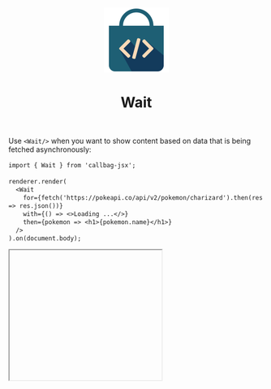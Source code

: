 <div align="center">
  <img src="/docs/assets/callbag-jsx.svg" width="128px"/>
  <h1>Wait</h1>
</div>

<br>

Use `<Wait/>` when you want to show content based on data that is being fetched asynchronously:


```tsx
import { Wait } from 'callbag-jsx';

renderer.render(
  <Wait
    for={fetch('https://pokeapi.co/api/v2/pokemon/charizard').then(res => res.json())}
    with={() => <>Loading ...</>}
    then={pokemon => <h1>{pokemon.name}</h1>}
  />
).on(document.body);
```

<iframe height="256" deferred-src="https://callbag-jsx-demo-wait.stackblitz.io/" />

> :Buttons
> > :Button label=Playground, url=https://stackblitz.com/edit/callbag-jsx-demo-wait

<br>

👉 _with_ property is optional, and will be displayed while fetching data. \
👉 _for_ property is usually a promise. \
👉 _for_ property can also be a [callbag](/reactivity/callbags), in which case it will wait
for its next emission.


<br>

---

<br>

## Concurrent Rendering

By default, `<Wait/>` waits for the data to be fetched and then invokes given `then()` function.
This means that by default, DOM elements are created after the data is fully fetched.

The process can be sped up by using `<Wait/>` in concurrent mode. In this mode `then()` function
is invoked right away with a state instead of plain value which will resolve to data when data is fetched.
DOM elements returned will be kept in memory until data is loaded. This allows you to create
necessary DOM elements while data is being loaded and then updating them accordingly:

```tsx
renderer.render(
  <Wait concurrently
    for={fetch('https://pokeapi.co/api/v2/pokemon/charizard').then(res => res.json())}
    with={() => <>Loading ...</>}
    then={pokemon => <h1>{pokemon.sub('name')}</h1>}
  />
).on(document.body);
```

<iframe height="256" deferred-src="https://callbag-jsx-demo-wait-2.stackblitz.io/" />

> :Buttons
> > :Button label=Playground, url=https://stackblitz.com/edit/callbag-jsx-demo-wait-2

<br><br>

> :ToCPrevNext

<br><br>

<div align="center">
  <img src="/docs/assets/callbag.svg" width="256px"/>
</div>
